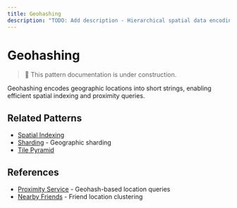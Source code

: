 ```yaml
---
title: Geohashing
description: "TODO: Add description - Hierarchical spatial data encoding"
---
```


# Geohashing

> 🚧 This pattern documentation is under construction.

Geohashing encodes geographic locations into short strings, enabling efficient spatial indexing and proximity queries.

## Related Patterns
- [Spatial Indexing](spatial-indexing.md)
- [Sharding](sharding.md) - Geographic sharding
- [Tile Pyramid](tile-pyramid.md)

## References
- [Proximity Service](../case-studies/proximity-service.md) - Geohash-based location queries
- [Nearby Friends](../case-studies/nearby-friends.md) - Friend location clustering